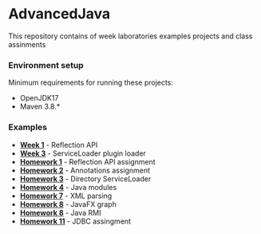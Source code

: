 # AdvancedJava
This repository contains of week laboratories examples projects and class assinments

### Environment setup
Minimum requirements for running these projects:
* OpenJDK17
* Maven 3.8.*

### Examples
* [__Week 1__](Week1) - Reflection API
* [__Week 3__](Week3) - ServiceLoader plugin loader
* [__Homework 1__](HM1) - Reflection API assignment
* [__Homework 2__](HM2) - Annotations assignment
* [__Homework 3__](HM3) - Directory ServiceLoader
* [__Homework 4__](HM4) - Java modules
* [__Homework 7__](HM7) - XML parsing
* [__Homework 8__](HM8) - JavaFX graph
* [__Homework 8__](HM8) - Java RMI
* [__Homework 11__](HM11) - JDBC assingment
